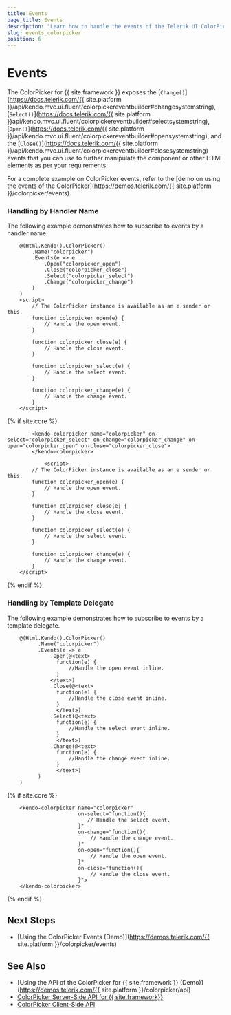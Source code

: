 ```yaml
---
title: Events
page_title: Events
description: "Learn how to handle the events of the Telerik UI ColorPicker component for {{ site.framework }}."
slug: events_colorpicker
position: 6
---
```


# Events

The ColorPicker for {{ site.framework }} exposes the [`Change()`](https://docs.telerik.com/{{ site.platform }}/api/kendo.mvc.ui.fluent/colorpickereventbuilder#changesystemstring), [`Select()`](https://docs.telerik.com/{{ site.platform }}api/kendo.mvc.ui.fluent/colorpickereventbuilder#selectsystemstring), [`Open()`](https://docs.telerik.com/{{ site.platform }}/api/kendo.mvc.ui.fluent/colorpickereventbuilder#opensystemstring), and the [`Close()`](https://docs.telerik.com/{{ site.platform }}/api/kendo.mvc.ui.fluent/colorpickereventbuilder#closesystemstring) events that you can use to further manipulate the component or other HTML elements as per your requirements.

For a complete example on ColorPicker events, refer to the [demo on using the events of the ColorPicker](https://demos.telerik.com/{{ site.platform }}/colorpicker/events).

### Handling by Handler Name

The following example demonstrates how to subscribe to events by a handler name.

```HtmlHelper
    @(Html.Kendo().ColorPicker()
        .Name("colorpicker")
        .Events(e => e
            .Open("colorpicker_open")
            .Close("colorpicker_close")
            .Select("colorpicker_select")
            .Change("colorpicker_change")
        )
    )
    <script>
        // The ColorPicker instance is available as an e.sender or this.
        function colorpicker_open(e) {
            // Handle the open event.
        }

        function colorpicker_close(e) {
            // Handle the close event.
        }

        function colorpicker_select(e) {
            // Handle the select event.
        }

        function colorpicker_change(e) {
            // Handle the change event.
        }
    </script>
```
{% if site.core %}
```TagHelper
        <kendo-colorpicker name="colorpicker" on-select="colorpicker_select" on-change="colorpicker_change" on-open="colorpicker_open" on-close="colorpicker_close">
		</kendo-colorpicker>

            <script>
        // The ColorPicker instance is available as an e.sender or this.
        function colorpicker_open(e) {
            // Handle the open event.
        }

        function colorpicker_close(e) {
            // Handle the close event.
        }

        function colorpicker_select(e) {
            // Handle the select event.
        }

        function colorpicker_change(e) {
            // Handle the change event.
        }
    </script>
```
{% endif %}

### Handling by Template Delegate

The following example demonstrates how to subscribe to events by a template delegate.

```HtmlHelper
    @(Html.Kendo().ColorPicker()
          .Name("colorpicker")
          .Events(e => e
              .Open(@<text>
                function(e) {
                    //Handle the open event inline.
                }
              </text>)
              .Close(@<text>
                function(e) {
                    //Handle the close event inline.
                }
                </text>)
              .Select(@<text>
                function(e) {
                    //Handle the select event inline.
                }
                </text>)
              .Change(@<text>
                function(e) {
                    //Handle the change event inline.
                }
                </text>)
          )
    )
```
{% if site.core %}
```TagHelper
    <kendo-colorpicker name="colorpicker" 
                       on-select="function(){
                          // Handle the select event.
                       }" 
                       on-change="function(){
                           // Handle the change event.
                       }"
                       on-open="function(){
                           // Handle the open event.
                       }" 
                       on-close="function(){
                           // Handle the close event.
                       }">
    </kendo-colorpicker>
```
{% endif %}

## Next Steps

* [Using the ColorPicker Events (Demo)](https://demos.telerik.com/{{ site.platform }}/colorpicker/events)

## See Also

* [Using the API of the ColorPicker for {{ site.framework }} (Demo)](https://demos.telerik.com/{{ site.platform }}/colorpicker/api)
* [ColorPicker Server-Side API for {{ site.framework}}](/api/colorpicker)
* [ColorPicker Client-Side API](https://docs.telerik.com/kendo-ui/api/javascript/ui/colorpicker)

